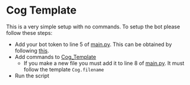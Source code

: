 # Cog Template

This is a very simple setup with no commands. To setup the bot please follow these steps:

* Add your bot token to line 5 of [main.py](https://github.com/NexInfinite/DiscordBotHelp/tree/a3607068536fa4e82d8902c21ed6762dad9ff144/Cog%20Template/main.py). This can be obtained by following [this](https://discordpy.readthedocs.io/en/latest/discord.html).
* Add commands to [Cog\_Template](https://github.com/NexInfinite/DiscordBotHelp/tree/a3607068536fa4e82d8902c21ed6762dad9ff144/Cog%20Template/Cog/cog_template.py)
  * If you make a new file you must add it to line 8 of [main.py](https://github.com/NexInfinite/DiscordBotHelp/tree/a3607068536fa4e82d8902c21ed6762dad9ff144/Cog%20Template/main.py). It must follow the template `Cog.filename`
* Run the script

